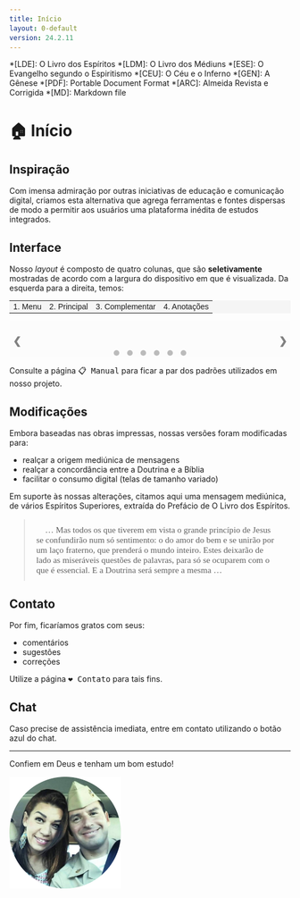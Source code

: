 ```yaml
---
title: Início
layout: 0-default
version: 24.2.11
---
```


<head>
<link href="https://fonts.googleapis.com/css2?family=Zeyada&display=swap" rel="stylesheet">

<style>
.wrapper {
    border-left: 1px solid var(--border-color);
    border-right: 1px solid var(--border-color);
    border-bottom: 1px solid var(--border-color);
    background-color: #eeeeee10
}

.mySlides {
    display: none
}

img {
    vertical-align: middle;
}

/* Slideshow container */
.slideshow-container {
    max-width: 90%;
    position: relative;
    margin: auto;
}

/* Next & previous buttons */
.prev,
.next {
    cursor: pointer;
    position: absolute;
    top: 50%;
    width: auto;
    padding: 16px;
    margin-top: -22px;
    color: grey;
    font-weight: bold;
    font-size: 18px;
    transition: 0.6s ease;
    border-radius: 0 3px 3px 0;
    user-select: none;
    margin-left: -35px;
}

/* Position the "next button" to the right */
.next {
    right: -35px;
    border-radius: 3px 0 0 3px;
}

/* On hover, add a black background color with a little bit see-through */
.prev:hover,
.next:hover {
    background-color: rgba(200, 200, 200.8);
    color: white;
}

/* Caption text */
.text {
    color: grey;
    font-size: 16px;
    padding: 20px 12px;
    position: absolute;
    bottom: -40px;
    width: 100%;
    margin-left: -12px;
    text-align: center;
    font-family: sans-serif;
}

/* Number text (1/3 etc) */
.numbertext {
    color: currentColor;
    font-size: 12px;
    padding: 8px 12px;
    position: absolute;
    bottom: -30px;
    right: 0;
    font-family: sans-serif;
}

/* The dots/bullets/indicators */
.dot {
    cursor: pointer;
    height: 10px;
    width: 10px;
    margin: 0 5px;
    background-color: #bbb;
    border-radius: 50%;
    display: inline-block;
    transition: background-color 0.6s ease;
}

.active,
.dot:hover {
    background-color: #717171;
}

/* Fading animation */
.fade {
    animation-name: fade;
    animation-duration: 0.5s;
}

@keyframes fade {
    from {
        opacity: .4
    }

    to {
        opacity: 1
    }
}

/* On smaller screens, decrease text size */
@media only screen and (max-width: 300px) {

    .prev,
    .next,
    .text {
        font-size: 11px
    }
}
</style>
</head>

*[LDE]: O Livro dos Espíritos
*[LDM]: O Livro dos Médiuns
*[ESE]: O Evangelho segundo o Espiritismo
*[CEU]: O Céu e o Inferno
*[GEN]: A Gênese
*[PDF]: Portable Document Format
*[ARC]: Almeida Revista e Corrigida
*[MD]: Markdown file

# <span class="emoji">🏠</span> Início

## Inspiração 

Com imensa admiração por outras iniciativas de educação e comunicação digital, criamos esta alternativa que agrega ferramentas e fontes dispersas de modo a permitir aos usuários uma plataforma inédita de estudos integrados.

## Interface

Nosso <i>layout</i> é composto de quatro colunas, que são **seletivamente** mostradas de acordo com a largura do dispositivo em que é visualizada. Da esquerda para a direita, temos:

<table style="font-family: sans-serif; font-size: 14px; background-color: #eeeeee80">
  <tbody>
    <tr>
      <td>1. Menu</td>
      <td>2. Principal</td>
      <td>3. Complementar</td>
      <td>4. Anotações</td>
    </tr>
  </tbody>
</table>

<div class="wrapper">

<br>

<div class="slideshow-container">

<div class="mySlides fade">
  <div class="numbertext">1 / 6</div>
  <img src="../assets/images/doutrina-column-demo-1b.svg" style="width:100%">
  <div class="text">Adaptação automática</div>
</div>

<div class="mySlides fade">
  <div class="numbertext">2 / 6</div>
  <img src="../assets/images/doutrina-column-demo-2b.svg" style="width:100%">
  <div class="text">Desktop</div>
</div>

<div class="mySlides fade">
  <div class="numbertext">3 / 6</div>
  <img src="../assets/images/doutrina-column-demo-3b.svg" style="width:100%">
  <div class="text">Notebook</div>
</div>

<div class="mySlides fade">
    <div class="numbertext">4 / 6</div>
    <img src="../assets/images/doutrina-column-demo-4b.svg" style="width:100%">
    <div class="text">Tablet</div>
  </div>
  
  <div class="mySlides fade">
    <div class="numbertext">5 / 6</div>
    <img src="../assets/images/doutrina-column-demo-5b.svg" style="width:100%">
    <div class="text">Mobile (de pé)</div>
  </div>
  
  <div class="mySlides fade">
    <div class="numbertext">6 / 6</div>
    <img src="../assets/images/doutrina-column-demo-6b.svg" style="width:100%">
    <div class="text">Mobile (deitado)</div>
  </div>

<a class="prev" onclick="plusSlides(-1)">❮</a>
<a class="next" onclick="plusSlides(1)">❯</a>

</div>
<br>

<div style="text-align:center">
  <span class="dot" onclick="currentSlide(1)"></span> 
  <span class="dot" onclick="currentSlide(2)"></span> 
  <span class="dot" onclick="currentSlide(3)"></span>
  <span class="dot" onclick="currentSlide(4)"></span> 
  <span class="dot" onclick="currentSlide(5)"></span> 
  <span class="dot" onclick="currentSlide(6)"></span>
</div>
</div>

<!-- <iframe style="filter: none" src="https://docs.google.com/presentation/d/e/2PACX-1vRESbamVWKVF0_u4WuiG5c4dksBqoLB8F4JR7PYJbIKSZwUIgUilb5MtxrbbvdQpkNvtTEs_iQO0XMW/embed?start=true&loop=true&delayms=2000" frameborder="0" width="100%" height="40%%" allowfullscreen="true" mozallowfullscreen="true" webkitallowfullscreen="true"></iframe> -->

Consulte a página <kbd><a href="./2-manual.html" style="text-decoration: none;"><span class="emoji">📋</span> Manual</a></kbd> para ficar a par dos padrões utilizados em nosso projeto.

## Modificações

Embora baseadas nas obras impressas, nossas versões foram modificadas para:

- realçar a origem mediúnica de mensagens
- realçar a concordância entre a Doutrina e a Bíblia
- facilitar o consumo digital (telas de tamanho variado)

Em suporte às nossas alterações, citamos aqui uma mensagem mediúnica, de vários Espíritos Superiores, extraída do Prefácio de O Livro dos Espíritos.

<blockquote class="spirit" style="font-family: serif; padding: 10px 20px; font-size: 110%;">
<span class="emoji">👻</span> … Mas todos os que tiverem em vista o grande princípio de Jesus se confundirão num só sentimento: o do amor do bem e se unirão por um laço fraterno, que prenderá o mundo inteiro. Estes deixarão de lado as miseráveis questões de palavras, para só se ocuparem com o que é essencial. E a Doutrina será sempre a mesma … </blockquote>

## Contato

Por fim, ficaríamos gratos com seus:

- comentários
- sugestões
- correções

Utilize a página <kbd><a href="./5-contact.html" style="text-decoration: none;"><span class="emoji">❤️</span> Contato</a></kbd> para tais fins.

## Chat

Caso precise de assistência imediata, entre em contato utilizando o botão azul do chat.

<!-- <img src="../assets/images/crisp-logo.svg" width="30" height="30" alt="botão do crisp chat" style="all: unset; height: 30px; vertical-align: text-bottom;"> -->

---

Confiem em Deus e tenham um bom estudo!

Mai & Sergio
{:.cursive}

<img src="../assets/images/us-round.jpg" width="200" height="200" alt="foto do casal" style="
all: unset; 
background-color: transparent;
margin-top: -30px;
width: 200px;
overflow:clip !important">

<p>&nbsp;</p>
<p>&nbsp;</p>
<p>&nbsp;</p>

<script>
let slideIndex = 1;
showSlides(slideIndex);

function plusSlides(n) {
  showSlides(slideIndex += n);
}

function currentSlide(n) {
  showSlides(slideIndex = n);
}

function showSlides(n) {
  let i;
  let slides = document.getElementsByClassName("mySlides");
  let dots = document.getElementsByClassName("dot");
  if (n > slides.length) {slideIndex = 1}    
  if (n < 1) {slideIndex = slides.length}
  for (i = 0; i < slides.length; i++) {
    slides[i].style.display = "none";  
  }
  for (i = 0; i < dots.length; i++) {
    dots[i].className = dots[i].className.replace(" active", "");
  }
  slides[slideIndex-1].style.display = "block";  
  dots[slideIndex-1].className += " active";
}
</script>


